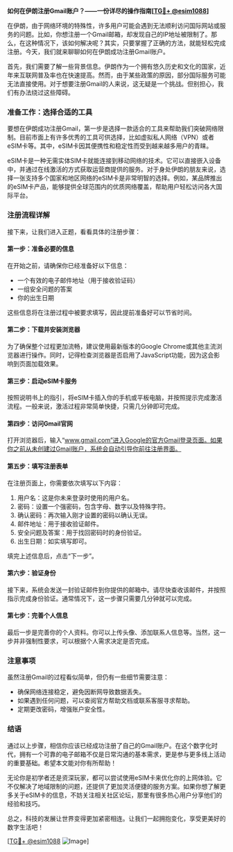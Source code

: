 **如何在伊朗注册Gmail账户？——一份详尽的操作指南[[TG💪+ @esim1088](https://t.me/s/esim1088)]**

在伊朗，由于网络环境的特殊性，许多用户可能会遇到无法顺利访问国际网站或服务的问题。比如，你想注册一个Gmail邮箱，却发现自己的IP地址被限制了。那么，在这种情况下，该如何解决呢？其实，只要掌握了正确的方法，就能轻松完成注册。今天，我们就来聊聊如何在伊朗成功注册Gmail账户。

首先，我们需要了解一些背景信息。伊朗作为一个拥有悠久历史和文化的国家，近年来互联网普及率也在快速提高。然而，由于某些政策的原因，部分国际服务可能无法直接使用。对于想要注册Gmail的人来说，这无疑是一个挑战。但别担心，我们有办法绕过这些障碍。

### **准备工作：选择合适的工具**
要想在伊朗成功注册Gmail，第一步是选择一款适合的工具来帮助我们突破网络限制。目前市面上有许多优秀的工具可供选择，比如虚拟私人网络（VPN）或者eSIM卡等。其中，eSIM卡因其便携性和稳定性而受到越来越多用户的青睐。

eSIM卡是一种无需实体SIM卡就能连接到移动网络的技术。它可以直接嵌入设备中，并通过在线激活的方式获取运营商提供的服务。对于身处伊朗的朋友来说，选择一张支持多个国家和地区网络的eSIM卡是非常明智的选择。例如，某品牌推出的eSIM卡产品，能够提供全球范围内的优质网络覆盖，帮助用户轻松访问各大国际平台。

### **注册流程详解**
接下来，让我们进入正题，看看具体的注册步骤：

#### **第一步：准备必要的信息**
在开始之前，请确保你已经准备好以下信息：
- 一个有效的电子邮件地址（用于接收验证码）
- 一组安全问题的答案
- 你的出生日期

这些信息将在注册过程中被要求填写，因此提前准备好可以节省时间。

#### **第二步：下载并安装浏览器**
为了确保整个过程更加流畅，建议使用最新版本的Google Chrome或其他主流浏览器进行操作。同时，记得检查浏览器是否启用了JavaScript功能，因为这会影响到页面加载效果。

#### **第三步：启动eSIM卡服务**
按照说明书上的指引，将eSIM卡插入你的手机或平板电脑，并按照提示完成激活流程。一般来说，激活过程非常简单快捷，只需几分钟即可完成。

#### **第四步：访问Gmail官网**
打开浏览器后，输入“www.gmail.com”进入Google的官方Gmail登录页面。如果你之前从未创建过Gmail账户，系统会自动引导你前往注册界面。

#### **第五步：填写注册表单**
在注册页面上，你需要依次填写以下内容：
1. 用户名：这是你未来登录时使用的用户名。
2. 密码：设置一个强密码，包含字母、数字以及特殊字符。
3. 确认密码：再次输入刚才设置的密码以确认无误。
4. 邮件地址：用于接收验证邮件。
5. 安全问题及答案：用于找回密码时的身份验证。
6. 出生日期：如实填写即可。

填完上述信息后，点击“下一步”。

#### **第六步：验证身份**
接下来，系统会发送一封验证邮件到你提供的邮箱中。请尽快查收该邮件，并按照指示完成身份验证。通常情况下，这一步骤只需要几分钟就可以完成。

#### **第七步：完善个人信息**
最后一步是完善你的个人资料。你可以上传头像、添加联系人信息等。当然，这一步并非强制性要求，可以根据个人需求决定是否完成。

### **注意事项**
虽然注册Gmail的过程看似简单，但仍有一些细节需要注意：
- 确保网络连接稳定，避免因断网导致数据丢失。
- 如果遇到任何问题，可以查阅官方帮助文档或联系客服寻求帮助。
- 定期更改密码，增强账户安全性。

### **结语**
通过以上步骤，相信你应该已经成功注册了自己的Gmail账户。在这个数字化时代，拥有一个可靠的电子邮箱不仅是日常沟通的基本需求，更是参与更多线上活动的重要基础。希望本文能对你有所帮助！

无论你是初学者还是资深玩家，都可以尝试使用eSIM卡来优化你的上网体验。它不仅解决了地域限制的问题，还提供了更加灵活便捷的服务方案。如果你想了解更多关于eSIM卡的信息，不妨关注相关社区论坛，那里有很多热心用户分享他们的经验和技巧。

总之，科技的发展让世界变得更加紧密相连。让我们一起拥抱变化，享受更美好的数字生活吧！

[[TG💪+ @esim1088](https://t.me/s/esim1088) ![Image](https://i.postimg.cc/4NQfJmqS/Snipaste-2025-05-13-00-14-12.png)]